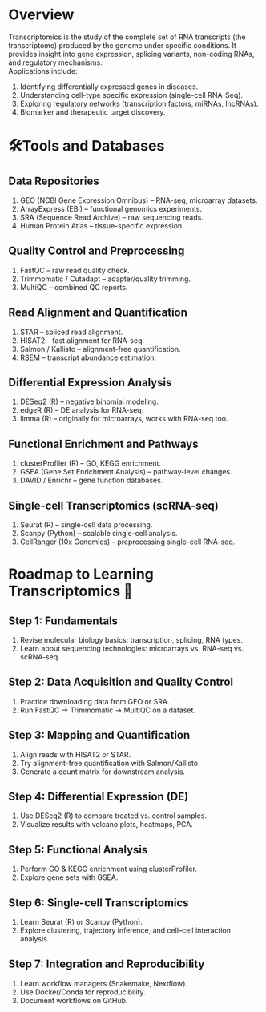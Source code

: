 # Overview
Transcriptomics is the study of the complete set of RNA transcripts (the transcriptome) produced by the genome under specific conditions. It provides insight into gene expression, splicing variants, non-coding RNAs, and regulatory mechanisms.  
Applications include:
1. Identifying differentially expressed genes in diseases.
2. Understanding cell-type specific expression (single-cell RNA-Seq).
3. Exploring regulatory networks (transcription factors, miRNAs, lncRNAs).
4. Biomarker and therapeutic target discovery.

# 🛠️Tools and Databases
## Data Repositories
1. GEO (NCBI Gene Expression Omnibus) – RNA-seq, microarray datasets.
2. ArrayExpress (EBI) – functional genomics experiments.
3. SRA (Sequence Read Archive) – raw sequencing reads.
4. Human Protein Atlas – tissue-specific expression.
## Quality Control and Preprocessing
1. FastQC – raw read quality check.
2. Trimmomatic / Cutadapt – adapter/quality trimming.
3. MultiQC – combined QC reports.
## Read Alignment and Quantification
1. STAR – spliced read alignment.
2. HISAT2 – fast alignment for RNA-seq.
3. Salmon / Kallisto – alignment-free quantification.
4. RSEM – transcript abundance estimation.
## Differential Expression Analysis
1. DESeq2 (R) – negative binomial modeling.
2. edgeR (R) – DE analysis for RNA-seq.
3. limma (R) – originally for microarrays, works with RNA-seq too.
## Functional Enrichment and Pathways
1. clusterProfiler (R) – GO, KEGG enrichment.
2. GSEA (Gene Set Enrichment Analysis) – pathway-level changes.
3. DAVID / Enrichr – gene function databases.
## Single-cell Transcriptomics (scRNA-seq)
1. Seurat (R) – single-cell data processing.
2. Scanpy (Python) – scalable single-cell analysis.
3. CellRanger (10x Genomics) – preprocessing single-cell RNA-seq.
# Roadmap to Learning Transcriptomics 🎯
## Step 1: Fundamentals
1. Revise molecular biology basics: transcription, splicing, RNA types.
2. Learn about sequencing technologies: microarrays vs. RNA-seq vs. scRNA-seq.
## Step 2: Data Acquisition and Quality Control
1. Practice downloading data from GEO or SRA.
2. Run FastQC → Trimmomatic → MultiQC on a dataset.
## Step 3: Mapping and Quantification
1. Align reads with HISAT2 or STAR.
2. Try alignment-free quantification with Salmon/Kallisto.
3. Generate a count matrix for downstream analysis.
## Step 4: Differential Expression (DE)
1. Use DESeq2 (R) to compare treated vs. control samples.
2. Visualize results with volcano plots, heatmaps, PCA.
## Step 5: Functional Analysis
1. Perform GO & KEGG enrichment using clusterProfiler.
2. Explore gene sets with GSEA.
## Step 6: Single-cell Transcriptomics
1. Learn Seurat (R) or Scanpy (Python).
2. Explore clustering, trajectory inference, and cell–cell interaction analysis.
## Step 7: Integration and Reproducibility
1. Learn workflow managers (Snakemake, Nextflow).
2. Use Docker/Conda for reproducibility.
3. Document workflows on GitHub.

